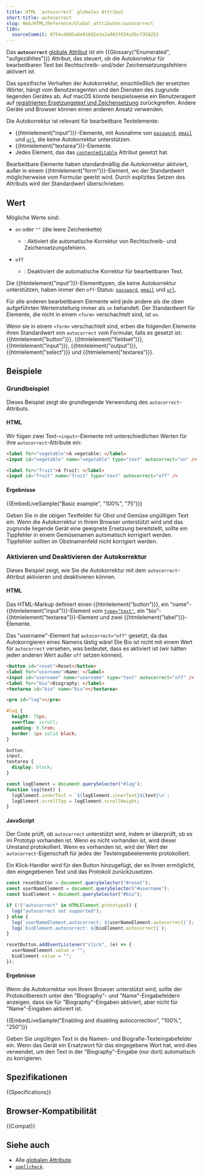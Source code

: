 ```yaml
---
title: HTML `autocorrect` globales Attribut
short-title: autocorrect
slug: Web/HTML/Reference/Global_attributes/autocorrect
l10n:
  sourceCommit: 0754cd805a8e010d2e3a2a065f634a3bcf358252
---
```


Das **`autocorrect`** [globale Attribut](/de/docs/Web/HTML/Reference/Global_attributes) ist ein {{Glossary("Enumerated", "aufgezähltes")}} Attribut, das steuert, ob die Autokorrektur für bearbeitbaren Text bei Rechtschreib- und/oder Zeichensetzungsfehlern aktiviert ist.

Das spezifische Verhalten der Autokorrektur, einschließlich der ersetzten Wörter, hängt vom Benutzeragenten und den Diensten des zugrunde liegenden Gerätes ab.
Auf macOS könnte beispielsweise ein Benutzeragent auf [registrierten Ersetzungstext und Zeichensetzung](https://support.apple.com/en-vn/guide/mac-help/mh35735/mac) zurückgreifen.
Andere Geräte und Browser können einen anderen Ansatz verwenden.

Die Autokorrektur ist relevant für bearbeitbare Textelemente:

- {{htmlelement("input")}}-Elemente, mit Ausnahme von [`password`](/de/docs/Web/HTML/Reference/Elements/input/password), [`email`](/de/docs/Web/HTML/Reference/Elements/input/email) und [`url`](/de/docs/Web/HTML/Reference/Elements/input/url), die keine Autokorrektur unterstützen.
- {{htmlelement("textarea")}}-Elemente.
- Jedes Element, das das [`contenteditable`](/de/docs/Web/HTML/Reference/Global_attributes/contenteditable) Attribut gesetzt hat.

Bearbeitbare Elemente haben standardmäßig die Autokorrektur aktiviert, außer in einem {{htmlelement("form")}}-Element, wo der Standardwert möglicherweise vom Formular geerbt wird.
Durch explizites Setzen des Attributs wird der Standardwert überschrieben.

## Wert

Mögliche Werte sind:

- `on` oder `""` (die leere Zeichenkette)
  - : Aktiviert die automatische Korrektur von Rechtschreib- und Zeichensetzungsfehlern.

- `off`
  - : Deaktiviert die automatische Korrektur für bearbeitbaren Text.

Die {{htmlelement("input")}}-Elementtypen, die keine Autokorrektur unterstützen, haben immer den `off`-Status: [`password`](/de/docs/Web/HTML/Reference/Elements/input/password), [`email`](/de/docs/Web/HTML/Reference/Elements/input/email) und [`url`](/de/docs/Web/HTML/Reference/Elements/input/url).

Für alle anderen bearbeitbaren Elemente wird jede andere als die oben aufgeführten Werteinstellung immer als `on` behandelt.
Der Standardwert für Elemente, die nicht in einem `<form>` verschachtelt sind, ist `on`.

Wenn sie in einem `<form>` verschachtelt sind, erben die folgenden Elemente ihren Standardwert von `autocorrect` vom Formular, falls es gesetzt ist: {{htmlelement("button")}}, {{htmlelement("fieldset")}}, {{htmlelement("input")}}, {{htmlelement("output")}}, {{htmlelement("select")}} und {{htmlelement("textarea")}}.

## Beispiele

### Grundbeispiel

Dieses Beispiel zeigt die grundlegende Verwendung des `autocorrect`-Attributs.

#### HTML

Wir fügen zwei Text-`<input>`-Elemente mit unterschiedlichen Werten für ihre `autocorrect`-Attribute ein:

```html
<label for="vegetable">A vegetable: </label>
<input id="vegetable" name="vegetable" type="text" autocorrect="on" />

<label for="fruit">A fruit: </label>
<input id="fruit" name="fruit" type="text" autocorrect="off" />
```

#### Ergebnisse

{{EmbedLiveSample("Basic example", "100%", "75")}}

Geben Sie in die obigen Textfelder für Obst und Gemüse ungültigen Text ein.
Wenn die Autokorrektur in Ihrem Browser unterstützt wird und das zugrunde liegende Gerät eine geeignete Ersetzung bereitstellt, sollte ein Tippfehler in einem Gemüsenamen automatisch korrigiert werden.
Tippfehler sollten im Obstnamenfeld nicht korrigiert werden.

### Aktivieren und Deaktivieren der Autokorrektur

Dieses Beispiel zeigt, wie Sie die Autokorrektur mit dem `autocorrect`-Attribut aktivieren und deaktivieren können.

#### HTML

Das HTML-Markup definiert einen {{htmlelement("button")}}, ein "name"-{{htmlelement("input")}}-Element vom [`type="text"`](/de/docs/Web/HTML/Reference/Elements/input/text), ein "bio"-{{htmlelement("textarea")}}-Element und zwei {{htmlelement("label")}}-Elemente.

Das "username"-Element hat `autocorrect="off"` gesetzt, da das Autokorrigieren eines Namens lästig wäre!
Die Bio ist nicht mit einem Wert für `autocorrect` versehen, was bedeutet, dass es aktiviert ist (wir hätten jeden anderen Wert außer `off` setzen können).

```html
<button id="reset">Reset</button>
<label for="username">Name: </label>
<input id="username" name="username" type="text" autocorrect="off" />
<label for="bio">Biography: </label>
<textarea id="bio" name="bio"></textarea>
```

```html hidden
<pre id="log"></pre>
```

```css hidden
#log {
  height: 75px;
  overflow: scroll;
  padding: 0.5rem;
  border: 1px solid black;
}

button,
input,
textarea {
  display: block;
}
```

```js hidden
const logElement = document.querySelector("#log");
function log(text) {
  logElement.innerText = `${logElement.innerText}${text}\n`;
  logElement.scrollTop = logElement.scrollHeight;
}
```

#### JavaScript

Der Code prüft, ob `autocorrect` unterstützt wird, indem er überprüft, ob es im Prototyp vorhanden ist.
Wenn es nicht vorhanden ist, wird dieser Umstand protokolliert.
Wenn es vorhanden ist, wird der Wert der `autocorrect`-Eigenschaft für jedes der Texteingabeelemente protokolliert.

Ein Klick-Handler wird für den Button hinzugefügt, der es Ihnen ermöglicht, den eingegebenen Text und das Protokoll zurückzusetzen.

```js
const resetButton = document.querySelector("#reset");
const userNameElement = document.querySelector("#username");
const bioElement = document.querySelector("#bio");

if (!("autocorrect" in HTMLElement.prototype)) {
  log("autocorrect not supported");
} else {
  log(`userNameElement.autocorrect: ${userNameElement.autocorrect}`);
  log(`bioElement.autocorrect: ${bioElement.autocorrect}`);
}

resetButton.addEventListener("click", (e) => {
  userNameElement.value = "";
  bioElement.value = "";
});
```

#### Ergebnisse

Wenn die Autokorrektur von Ihrem Browser unterstützt wird, sollte der Protokollbereich unter den "Biography"- und "Name"-Eingabefeldern anzeigen, dass sie für "Biography"-Eingaben aktiviert, aber nicht für "Name"-Eingaben aktiviert ist.

{{EmbedLiveSample("Enabling and disabling autocorrection", "100%", "250")}}

Geben Sie ungültigen Text in die Namen- und Biografie-Texteingabefelder ein.
Wenn das Gerät ein Ersatzwort für das eingegebene Wort hat, wird dies verwendet, um den Text in der "Biography"-Eingabe (nur dort) automatisch zu korrigieren.

## Spezifikationen

{{Specifications}}

## Browser-Kompatibilität

{{Compat}}

## Siehe auch

- Alle [globalen Attribute](/de/docs/Web/HTML/Reference/Global_attributes).
- [`spellcheck`](/de/docs/Web/HTML/Reference/Global_attributes/spellcheck).
